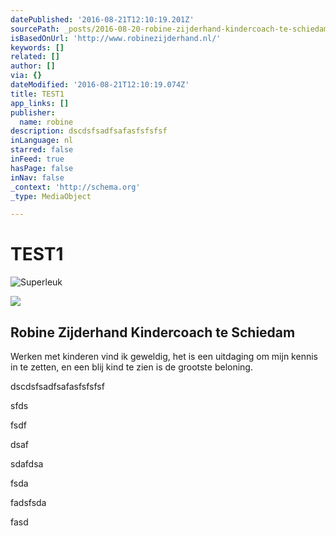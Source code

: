 ```yaml
---
datePublished: '2016-08-21T12:10:19.201Z'
sourcePath: _posts/2016-08-20-robine-zijderhand-kindercoach-te-schiedam.md
isBasedOnUrl: 'http://www.robinezijderhand.nl/'
keywords: []
related: []
author: []
via: {}
dateModified: '2016-08-21T12:10:19.074Z'
title: TEST1
app_links: []
publisher:
  name: robine
description: dscdsfsadfsafasfsfsfsf
inLanguage: nl
starred: false
inFeed: true
hasPage: false
inNav: false
_context: 'http://schema.org'
_type: MediaObject

---
```

# TEST1
![Superleuk](https://the-grid-user-content.s3-us-west-2.amazonaws.com/7d0fc6c3-0c05-4f0f-bd13-7b43a0f8cc3e.jpg)

<article style=""><img src="https://s3-us-west-2.amazonaws.com/the-grid-img/p/d526db8b6cad0ffe9f0d1be83251217736f1aeb3.png" /><h1>Robine Zijderhand Kindercoach te Schiedam</h1><p>Werken met kinderen vind ik geweldig, het is een uitdaging om mijn kennis in te zetten, en een blij kind te zien is de grootste beloning.</p></article>

dscdsfsadfsafasfsfsfsf

sfds

fsdf

dsaf

sdafdsa

fsda

fadsfsda

fasd